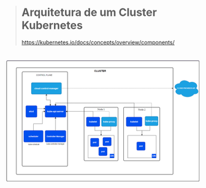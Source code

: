 > # Arquitetura de um Cluster Kubernetes
> https://kubernetes.io/docs/concepts/overview/components/
#

<img src="../images/cluster-k8s-arquitetura.png">
